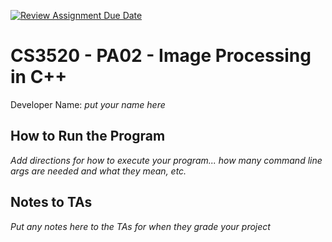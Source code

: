 [![Review Assignment Due Date](https://classroom.github.com/assets/deadline-readme-button-24ddc0f5d75046c5622901739e7c5dd533143b0c8e959d652212380cedb1ea36.svg)](https://classroom.github.com/a/zpqZ1nWS)
# CS3520 - PA02 - Image Processing in C++

Developer Name: _put your name here_

## How to Run the Program

_Add directions for how to execute your program... how many command line args are needed and
what they mean, etc._

## Notes to TAs

_Put any notes here to the TAs for when they grade your project_
